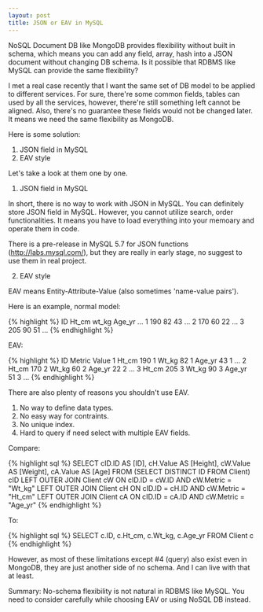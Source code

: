 ```yaml
---
layout: post
title: JSON or EAV in MySQL
---
```

NoSQL Document DB like MongoDB provides flexibility without built in schema, which means you can add any field, array, hash into a JSON document without changing DB schema. Is it possible that RDBMS like MySQL can provide the same flexibility?

I met a real case recently that I want the same set of DB model to be applied to different services. For sure, there're some common fields, tables can used by all the services, however, there're still something left cannot be aligned. Also, there's no guarantee  these fields would not be changed later. It means we need the same flexibility as MongoDB.

Here is some solution:
1. JSON field in MySQL
2. EAV style

Let's take a look at them one by one.

1. JSON field in MySQL

In short, there is no way to work with JSON in MySQL. You can definitely store JSON field in MySQL. However, you cannot utilize search, order functionalities. It means you have to load everything into your memoary and operate them in code.

There is a pre-release in MySQL 5.7 for JSON functions (http://labs.mysql.com/), but they are really in early stage, no suggest to use them in real project.

2. EAV style

EAV means Entity-Attribute-Value (also sometimes 'name-value pairs').

Here is an example, normal model:

{% highlight %}
ID   Ht_cm   wt_kg   Age_yr  ... 
1      190      82     43    ...
2      170      60     22    ...
3      205      90     51    ...
{% endhighlight %}

EAV:

{% highlight %}
ID    Metric   Value
 1     Ht_cm     190
 1     Wt_kg     82
 1     Age_yr    43
 1      ...
 2     Ht_cm     170
 2     Wt_kg     60
 2     Age_yr    22
 2     ...
 3     Ht_cm     205
 3     Wt_kg     90
 3     Age_yr    51
 3     ...
{% endhighlight %}

There are also plenty of reasons you shouldn't use EAV.
1. No way to define data types.
2. No easy way for contraints.
3. No unique index.
4. Hard to query if need select with multiple EAV fields.

Compare:

{% highlight sql %}
SELECT cID.ID AS [ID], cH.Value AS [Height], cW.Value AS [Weight], cA.Value AS [Age]
FROM (SELECT DISTINCT ID FROM Client) cID 
      LEFT OUTER JOIN 
    Client cW ON cID.ID = cW.ID AND cW.Metric = "Wt_kg" 
      LEFT OUTER JOIN 
    Client cH ON cID.ID = cH.ID AND cW.Metric = "Ht_cm" 
      LEFT OUTER JOIN 
    Client cA ON cID.ID = cA.ID AND cW.Metric = "Age_yr"
{% endhighlight %}

To:

{% highlight sql %}
SELECT c.ID, c.Ht_cm, c.Wt_kg, c.Age_yr
FROM Client c
{% endhighlight %}

However, as most of these limitations except #4 (query) also exist even in MongoDB, they are just another side of no schema. And I can live with that at least.

Summary:
No-schema flexibility is not natural in RDBMS like MySQL. You need to consider carefully while choosing EAV or using NoSQL DB instead.
